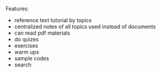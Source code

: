 Features:
- reference text tutorial by topics
- centralized notes of all topics used instead of documents
- can read pdf materials
- do quizes
- exercises
- warm ups
- sample codes
- search
